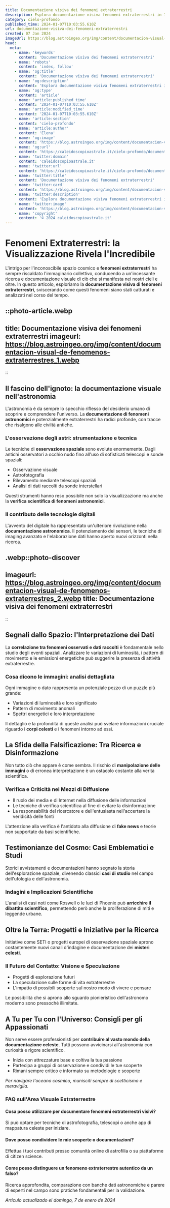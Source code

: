 ```yaml
---
title: Documentazione visiva dei fenomeni extraterrestri
description: Esplora documentazione visiva fenomeni extraterrestri in Italia. Immagini sorprendenti e analisi approfondite. Scopri di più sul mistero!
category: cielo-profondo
published_time: 2024-01-07T10:03:55.610Z
url: documentazione-visiva-dei-fenomeni-extraterrestri
created: 07 Jan 2024
imageUrl: https://blog.astroingeo.org/img/content/documentacion-visual-de-fenomenos-extraterrestres_1.webp
head:
  meta:
    - name: 'keywords'
      content: 'Documentazione visiva dei fenomeni extraterrestri'
    - name: 'robots'
      content: 'index, follow'
    - name: 'og:title'
      content: 'Documentazione visiva dei fenomeni extraterrestri'
    - name: 'og:description'
      content: 'Esplora documentazione visiva fenomeni extraterrestri in Italia. Immagini sorprendenti e analisi approfondite. Scopri di più sul mistero!'
    - name: 'og:type'
      content: 'article'
    - name: 'article:published_time'
      content: '2024-01-07T10:03:55.610Z'
    - name: 'article:modified_time'
      content: '2024-01-07T10:03:55.610Z'
    - name: 'article:section'
      content: 'cielo-profondo'
    - name: 'article:author'
      content: 'Elena'
    - name: 'og:image'
      content: 'https://blog.astroingeo.org/img/content/documentacion-visual-de-fenomenos-extraterrestres_1.webp'
    - name: 'og:url'
      content: 'https://caleidoscopioastrale.it/cielo-profondo/documentazione-visiva-dei-fenomeni-extraterrestri'
    - name: 'twitter:domain'
      content: 'caleidoscopioastrale.it'
    - name: 'twitter:url'
      content: 'https://caleidoscopioastrale.it/cielo-profondo/documentazione-visiva-dei-fenomeni-extraterrestri'
    - name: 'twitter:title'
      content: 'Documentazione visiva dei fenomeni extraterrestri'
    - name: 'twitter:card'
      content: 'https://blog.astroingeo.org/img/content/documentacion-visual-de-fenomenos-extraterrestres_1.webp'
    - name: 'twitter:description'
      content: 'Esplora documentazione visiva fenomeni extraterrestri in Italia. Immagini sorprendenti e analisi approfondite. Scopri di più sul mistero!'
    - name: 'twitter:image'
      content: 'https://blog.astroingeo.org/img/content/documentacion-visual-de-fenomenos-extraterrestres_1.webp'
    - name: 'copyright'
      content: '© 2024 caleidoscopioastrale.it'
---
```

# Fenomeni Extraterrestri: la Visualizzazione Rivela l'Incredibile

L'intrigo per l'inconoscibile spazio cosmico e **fenomeni extraterrestri** ha sempre riscaldato l'immaginario collettivo, conducendo a un'incessante ricerca e documentazione visuale di ciò che si manifesta nei nostri cieli e oltre. In questo articolo, esploriamo la **documentazione visiva di fenomeni extraterrestri**, sviscerando come questi fenomeni siano stati catturati e analizzati nel corso del tempo.

::photo-article.webp
---
title: Documentazione visiva dei fenomeni extraterrestri
imageurl: https://blog.astroingeo.org/img/content/documentacion-visual-de-fenomenos-extraterrestres_1.webp
---
::

## Il fascino dell'ignoto: la documentazione visuale nell'astronomia

L'astronomia è da sempre lo specchio riflesso del desiderio umano di scoprire e comprendere l'universo. La **documentazione di fenomeni astronomici** e potenzialmente extraterrestri ha radici profonde, con tracce che risalgono alle civiltà antiche.

### L'osservazione degli astri: strumentazione e tecnica

Le tecniche di **osservazione spaziale** sono evolute enormemente. Dagli antichi osservatori a occhio nudo fino all'uso di sofisticati telescopi e sonde spaziali:

- Osservazione visuale
- Astrofotografia
- Rilevamento mediante telescopi spaziali
- Analisi di dati raccolti da sonde interstellari

Questi strumenti hanno reso possibile non solo la visualizzazione ma anche la **verifica scientifica di fenomeni astronomici**.

### Il contributo delle tecnologie digitali

L'avvento del digitale ha rappresentato un'ulteriore rivoluzione nella **documentazione astronomica**. Il potenziamento dei sensori, le tecniche di imaging avanzato e l'elaborazione dati hanno aperto nuovi orizzonti nella ricerca.

.webp::photo-discover
---
imageurl: https://blog.astroingeo.org/img/content/documentacion-visual-de-fenomenos-extraterrestres_2.webp
title: Documentazione visiva dei fenomeni extraterrestri
---
::

## Segnali dallo Spazio: l'Interpretazione dei Dati

La **correlazione tra fenomeni osservati e dati raccolti** è fondamentale nello studio degli eventi spaziali. Analizzare le variazioni di luminosità, i pattern di movimento e le emissioni energetiche può suggerire la presenza di attività extraterrestre.

### Cosa dicono le immagini: analisi dettagliata

Ogni immagine o dato rappresenta un potenziale pezzo di un puzzle più grande:
 
- Variazioni di luminosità e loro significato
- Pattern di movimento anomali
- Spettri energetici e loro interpretazione

Il dettaglio e la profondità di queste analisi può svelare informazioni cruciale riguardo i **corpi celesti** e i fenomeni intorno ad essi.

## La Sfida della Falsificazione: Tra Ricerca e Disinformazione

Non tutto ciò che appare è come sembra. Il rischio di **manipolazione delle immagini** o di erronea interpretazione è un ostacolo costante alla verità scientifica.

### Verifica e Criticità nei Mezzi di Diffusione

- Il ruolo dei media e di Internet nella diffusione delle informazioni
- Le tecniche di verifica scientifica al fine di evitare la disinformazione
- La responsabilità del ricercatore e dell'entusiasta nell'accertare la veridicità delle fonti

L'attenzione alla verifica è l'antidoto alla diffusione di **fake news** e teorie non supportate da basi scientifiche.

## Testimonianze del Cosmo: Casi Emblematici e Studi

Storici avvistamenti e documentazioni hanno segnato la storia dell'esplorazione spaziale, divenendo classici **casi di studio** nel campo dell'ufologia e dell'astronomia.

### Indagini e Implicazioni Scientifiche

L'analisi di casi noti come Roswell o le luci di Phoenix può **arricchire il dibattito scientifico**, permettendo però anche la proliferazione di miti e leggende urbane.

## Oltre la Terra: Progetti e Iniziative per la Ricerca

Initiative come SETI o progetti europei di osservazione spaziale aprono costantemente nuovi canali d'indagine e documentazione dei **misteri celesti**.

### Il Futuro del Contatto: Visione e Speculazione

- Progetti di esplorazione futuri
- La speculazione sulle forme di vita extraterrestre
- L'impatto di possibili scoperte sul nostro modo di vivere e pensare

Le possibilità che si aprono allo sguardo pionieristico dell'astronomo moderno sono pressoché illimitate.

## A Tu per Tu con l'Universo: Consigli per gli Appassionati

Non serve essere professionisti per **contribuire al vasto mondo della documentazione celeste**. Tutti possono avvicinarsi all'astronomia con curiosità e rigore scientifico.

- Inizia con attrezzature base e coltiva la tua passione
- Partecipa a gruppi di osservazione e condividi le tue scoperte
- Rimani sempre critico e informato su metodologie e scoperte

*Per navigare l'oceano cosmico, munisciti sempre di scetticismo e meraviglia.*

### FAQ sull'Area Visuale Extraterrestre

#### Cosa posso utilizzare per documentare fenomeni extraterrestri visivi?
Si può optare per tecniche di astrofotografia, telescopi o anche app di mappatura celeste per iniziare.

#### Dove posso condividere le mie scoperte o documentazioni?
Effettua i tuoi contributi presso comunità online di astrofilia o su piattaforme di citizen science.

#### Come posso distinguere un fenomeno extraterrestre autentico da un falso?
Ricerca approfondita, comparazione con banche dati astronomiche e parere di esperti nel campo sono pratiche fondamentali per la validazione.

_Artículo actualizado el domingo, 7 de enero de 2024_